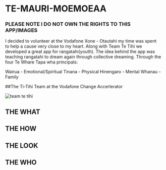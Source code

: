 # TE-MAURI-MOEMOEAA
### PLEASE NOTE I DO NOT OWN THE RIGHTS TO THIS APP/IMAGES

I decided to volunteer at the Vodafone Xone - Otautahi my time was spent to help a cause very close to my heart. Along with Team Te Tihi we developed a great app for rangatahi(youth). The idea behind the app was teaching rangatahi to dream again through collective dreaming. Through the four Te Whare Tapa wha principals: 

Wairua -    Emotional/Spiritual
Tinana -    Physical
Hinengaro - Mental
Whanau -    Family

##The Ti-Tihi Team at the Vodafone Change Accerlerator

![team te tihi](https://user-images.githubusercontent.com/36146995/46374080-49f25580-c6ec-11e8-94b5-daa8fdf24368.jpg)



## THE WHAT



## THE HOW


## THE LOOK



## THE WHO




